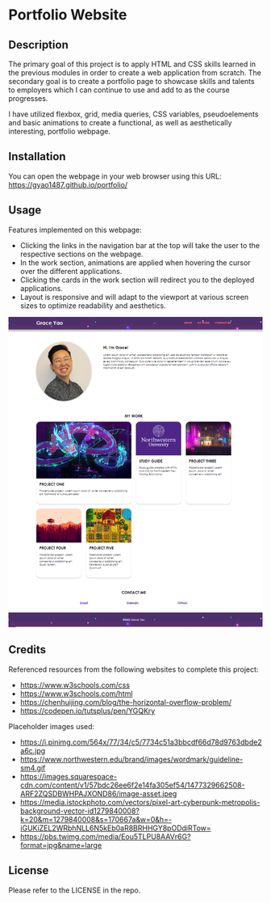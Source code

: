 # Portfolio Website

## Description

The primary goal of this project is to apply HTML and CSS skills learned in the previous modules in order to create a web application from scratch. The secondary goal is to create a portfolio page to showcase skills and talents to employers which I can continue to use and add to as the course progresses. 

I have utilized flexbox, grid, media queries, CSS variables, pseudoelements and basic animations to create a functional, as well as aesthetically interesting, portfolio webpage.  

## Installation

You can open the webpage in your web browser using this URL: https://gyao1487.github.io/portfolio/

## Usage
Features implemented on this webpage:
* Clicking the links in the navigation bar at the top will take the user to the respective sections on the webpage.
* In the work section, animations are applied when hovering the cursor over the different applications.
* Clicking the cards in the work section will redirect you to the deployed applications.
* Layout is responsive and will adapt to the viewport at various screen sizes to optimize readability and aesthetics.

![Webpage Screenshot](./assets/img/screenshot.PNG)

## Credits
Referenced resources from the following websites to complete this project:
* https://www.w3schools.com/css
* https://www.w3schools.com/html
* https://chenhuijing.com/blog/the-horizontal-overflow-problem/
* https://codepen.io/tutsplus/pen/YGQKry

Placeholder images used:
* https://i.pinimg.com/564x/77/34/c5/7734c51a3bbcdf66d78d9763dbde2a6c.jpg
* https://www.northwestern.edu/brand/images/wordmark/guideline-sm4.gif
* https://images.squarespace-cdn.com/content/v1/57bdc26ee6f2e14fa305ef54/1477329662508-ARF2ZQSDBWHPAJXOND86/image-asset.jpeg
* https://media.istockphoto.com/vectors/pixel-art-cyberpunk-metropolis-background-vector-id1279840008?k=20&m=1279840008&s=170667a&w=0&h=-iGUKiZEL2WRbhNLL6N5kEb0aR8BRHHGY8pODdiRTow=
* https://pbs.twimg.com/media/Eou5TLPU8AAVr6G?format=jpg&name=large

## License
Please refer to the LICENSE in the repo.
